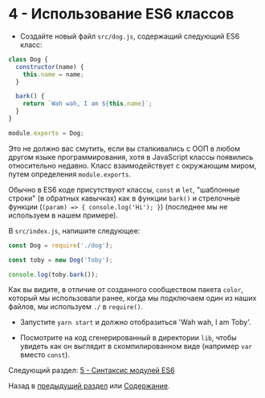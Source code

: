 # 4 - Использование ES6 классов

- Создайте новый файл `src/dog.js`, содержащий следующий ES6 класс:

```javascript
class Dog {
  constructor(name) {
    this.name = name;
  }

  bark() {
    return `Wah wah, I am ${this.name}`;
  }
}

module.exports = Dog;
```

Это не должно вас смутить, если вы сталкивались с ООП в любом другом языке программирования, хотя в JavaScript  классы появились относительно недавно. Класс взаимодействует с окружающим миром, путем определения `module.exports`.

Обычно в ES6 коде присутствуют классы, `const` и `let`, "шаблонные строки" (в обратных кавычках) как в функции `bark()` и стрелочные функции (`(param) => { console.log('Hi'); }`) (последнее мы не используем в нашем примере).

В `src/index.js`, напишите следующее:

```javascript
const Dog = require('./dog');

const toby = new Dog('Toby');

console.log(toby.bark());
```

Как вы видите, в отличие от созданного сообществом пакета `color`, который мы использовали ранее, когда мы подключаем один из наших файлов, мы используем `./` в `require()`.

- Запустите `yarn start` и должно отобразиться 'Wah wah, I am Toby'.

- Посмотрите на код сгенерированный в директории `lib`, чтобы увидеть как он выглядит в скомпилированном виде (например `var` вместо `const`).


Следующий раздел: [5 - Синтаксис модулей ES6](/tutorial/5-es6-modules-syntax)

Назад в [предыдущий раздел](/tutorial/3-es6-babel-gulp) или [Содержание](/../../#Содержание).
